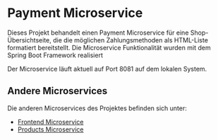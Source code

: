 # Payment Microservice

Dieses Projekt behandelt einen Payment Microservice für eine Shop-Übersichtseite, die die möglichen Zahlungsmethoden als HTML-Liste formatiert bereitstellt.
Die Microservice Funktionalität wurden mit dem Spring Boot Framework realisiert

Der Microservice läuft aktuell auf Port 8081 auf dem lokalen System.

## Andere Microservices

Die anderen Microservices des Projektes befinden sich unter:

* [Frontend Microservice](https://github.com/JohannesWeidner/SpringFrontend)
* [Products Microservice](https://github.com/JohannesWeidner/SpringProducts)
